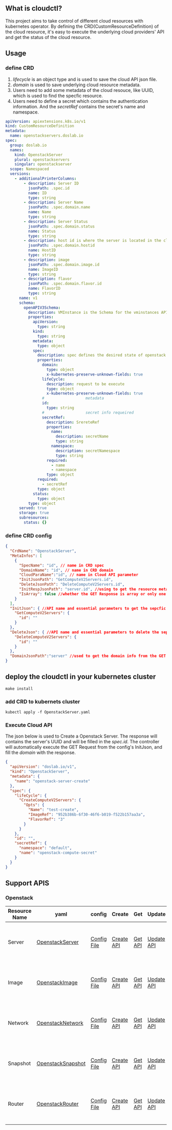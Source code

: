 ## What is cloudctl?
This project aims to take control of different cloud resources with kubernetes operator. By 
defining the CRD(CustomResourceDefinition) of the cloud resource, it's easy to execute the underlying
cloud providers' API and get the status of the cloud resource. 

## Usage
### define CRD
1.  _lifecycle_ is an object type and is used to save the cloud API json file.
2.  _domain_ is used to save underlying cloud resource metadata. 
3. Users need to add some metadata of the cloud resouce, like UUID, which is used to find the specfic resource. 
4. Users need to define a secret which contains the authentication information. And the _secretRef_ contains the secret's name and namespace.
```yaml
apiVersion: apiextensions.k8s.io/v1
kind: CustomResourceDefinition
metadata:
  name: openstackservers.doslab.io
spec:
  group: doslab.io
  names:
    kind: OpenstackServer
    plural: openstackservers
    singular: openstackserver
  scope: Namespaced
  versions:
    - additionalPrinterColumns:
        - description: Server ID
          jsonPath: .spec.id
          name: ID
          type: string
        - description: Server Name
          jsonPath: .spec.domain.name
          name: Name
          type: string
        - description: Server Status
          jsonPath: .spec.domain.status
          name: Status
          type: string
        - description: host id is where the server is located in the cloud
          jsonPath: .spec.domain.hostid
          name: HostID
          type: string
        - description: image
          jsonPath: .spec.domain.image.id
          name: ImageID
          type: string
        - description: flavor
          jsonPath: .spec.domain.flavor.id
          name: FlavorID
          type: string
      name: v1
      schema:
        openAPIV3Schema:
          description: VMInstance is the Schema for the vminstances API
          properties:
            apiVersion:
              type: string
            kind:
              type: string
            metadata:
              type: object
            spec:
              description: spec defines the desired state of openstack server
              properties:
                domain:
                  type: object
                  x-kubernetes-preserve-unknown-fields: true
                lifeCycle:
                  description: request to be execute
                  type: object
                  x-kubernetes-preserve-unknown-fields: true
                #                  metadata
                id:
                  type: string
                #                  secret info requeired
                secretRef:
                  description: SrereteRef
                  properties:
                    name:
                      description: secretName
                      type: string
                    namespace:
                      description: secretNamespace
                      type: string
                  required:
                    - name
                    - namespace
                  type: object
              required:
                - secretRef
              type: object
            status:
              type: object
          type: object
      served: true
      storage: true
      subresources:
        status: {}

```

### define CRD config 
```json
{
  "CrdName": "OpenstackServer",
  "MetaInfos": [
    {
      "SpecName": "id", // name in CRD spec
      "DomainName": "id", // name in CRD domain
      "CloudParaName":"id", // name in Cloud API parameter
      "InitJsonPath": "GetComputeV2Servers.id", 
      "DeleteJsonPath": "DeleteComputeV2Servers.id",
      "InitRespJsonPath": "server.id", //using to get the resource metadata from the GET Response
      "IsArray": false //whether the GET Response is array or only one resource
    }
  ],
  "InitJson": { //API name and essential parameters to get the sepcfic cloud resource
    "GetComputeV2Servers": {
      "id": ""
    }
  },
  "DeleteJson": { //API name and essential parameters to delete the sepcfic cloud resource
    "DeleteComputeV2Servers": {
      "id": ""
    }
  },
  "DomainJsonPath":"server" //used to get the domain info from the GET API response.
}
```

## deploy the cloudctl in your kubernetes cluster
```shell
make install
```

### add CRD to kubernets cluster
```shell
kubectl apply -f OpenstackServer.yaml
```

### Execute Cloud API
The json below is used to Create a Openstack Server. The response will contains the server's UUID and 
will be filled in the _spec.id_. The controller will automatically execute the GET Request from 
the config's InitJson, and fill the _domain_ with the response.
```json
{
  "apiVersion": "doslab.io/v1",
  "kind": "OpenstackServer",
  "metadata": {
    "name": "openstack-server-create"
  },
  "spec": {
    "lifeCycle": {
      "CreateComputeV2Servers": {
        "Opts": {
          "Name": "test-create",
          "ImageRef": "952b386b-6f30-46f6-b019-f522b157aa3a",
          "FlavorRef": "3"
        }
      }
    },
    "id": "",
    "secretRef": {
      "namespace": "default",
      "name": "openstack-compute-secret"
    }
  }
}
```

## Support APIS
### Openstack

| Resource Name | yaml                                                                                                            | config                                                                                                            | Create                                                                                          | Get                                                                                       | Update                                                                                          | Delete                                                                                          | document                                                                                                                                                                                                                                                                                                                                                                      |
|---------------|-----------------------------------------------------------------------------------------------------------------|-------------------------------------------------------------------------------------------------------------------|-------------------------------------------------------------------------------------------------|-------------------------------------------------------------------------------------------|-------------------------------------------------------------------------------------------------|-------------------------------------------------------------------------------------------------|-------------------------------------------------------------------------------------------------------------------------------------------------------------------------------------------------------------------------------------------------------------------------------------------------------------------------------------------------------------------------------|
| Server        | [OpenstackServer](https://github.com/gxxxh/cloudctl/blob/master/config/yamls/openstack/openstack_server.yaml)   | [Config File](https://github.com/gxxxh/cloudctl/blob/master/config/crd_configs/openstack/openstack_server.json)   | [Create API](https://github.com/gxxxh/cloudctl/blob/master/test/openstack/server/create.json)   | [Get API](https://github.com/gxxxh/cloudctl/blob/master/test/openstack/server/get.json)   | [Update API](https://github.com/gxxxh/cloudctl/blob/master/test/openstack/server/update.json)   | [Delete API](https://github.com/gxxxh/cloudctl/blob/master/test/openstack/server/delete.json)   | [Create API](https://docs.openstack.org/api-ref/compute/?expanded=#create-server)</br> [Get API](https://docs.openstack.org/api-ref/compute/?expanded=#show-server-details)</br> [Update API](https://docs.openstack.org/api-ref/compute/?expanded=#update-server)</br> [Delete API](https://docs.openstack.org/api-ref/compute/?expanded=#delete-server)</br>                |
| Image         | [OpenstackImage](https://github.com/gxxxh/cloudctl/blob/master/config/yamls/openstack/openstack_server.yaml)    | [Config File](https://github.com/gxxxh/cloudctl/blob/master/config/crd_configs/openstack/openstack_image.json)    | [Create API](https://github.com/gxxxh/cloudctl/blob/master/test/openstack/image/create.json)    | [Get API](https://github.com/gxxxh/cloudctl/blob/master/test/openstack/image/get.json)    | [Update API](https://github.com/gxxxh/cloudctl/blob/master/test/openstack/image/update.json)    | [Delete API](https://github.com/gxxxh/cloudctl/blob/master/test/openstack/image/delete.json)    | [Create API](https://docs.openstack.org/api-ref/image/v2/index.html#create-image)</br> [Get API](https://docs.openstack.org/api-ref/image/v2/index.html#show-image)</br> [Update API](https://docs.openstack.org/api-ref/image/v2/index.html#update-image)</br> [Delete API](https://docs.openstack.org/api-ref/image/v2/index.html#delete-image)</br>                        |                                                                                                                                                                                                                                                                                                                                                               |
| Network       | [OpenstackNetwork](https://github.com/gxxxh/cloudctl/blob/master/config/yamls/openstack/openstack_server.yaml)  | [Config File](https://github.com/gxxxh/cloudctl/blob/master/config/crd_configs/openstack/openstack_network.json)  | [Create API](https://github.com/gxxxh/cloudctl/blob/master/test/openstack/network/create.json)  | [Get API](https://github.com/gxxxh/cloudctl/blob/master/test/openstack/network/get.json)  | [Update API](https://github.com/gxxxh/cloudctl/blob/master/test/openstack/network/update.json)  | [Delete API](https://github.com/gxxxh/cloudctl/blob/master/test/openstack/network/delete.json)  | [Create API](https://docs.openstack.org/api-ref/network/v2/index.html#create-network)</br> [Get API](https://docs.openstack.org/api-ref/network/v2/index.html#show-network-details)</br> [Update API](https://docs.openstack.org/api-ref/network/v2/index.html#update-network)</br> [Delete API](https://docs.openstack.org/api-ref/network/v2/index.html#delete-network)</br> |
| Snapshot      | [OpenstackSnapshot](https://github.com/gxxxh/cloudctl/blob/master/config/yamls/openstack/openstack_server.yaml) | [Config File](https://github.com/gxxxh/cloudctl/blob/master/config/crd_configs/openstack/openstack_snapshot.json) | [Create API](https://github.com/gxxxh/cloudctl/blob/master/test/openstack/snaphsot/create.json) | [Get API](https://github.com/gxxxh/cloudctl/blob/master/test/openstack/snapshot/get.json) | [Update API](https://github.com/gxxxh/cloudctl/blob/master/test/openstack/snapshot/update.json) | [Delete API](https://github.com/gxxxh/cloudctl/blob/master/test/openstack/snapshot/delete.json) | [Create API](https://docs.openstack.org/api-ref/compute/?expanded=#create-server)</br> [Get API](https://docs.openstack.org/api-ref/compute/?expanded=#show-server-details)</br> [Update API](https://docs.openstack.org/api-ref/compute/?expanded=#update-server)</br> [Delete API](https://docs.openstack.org/api-ref/compute/?expanded=#delete-server)</br>                |
| Router        | [OpenstackRouter](https://github.com/gxxxh/cloudctl/blob/master/config/yamls/openstack/openstack_server.yaml)   | [Config File](https://github.com/gxxxh/cloudctl/blob/master/config/crd_configs/openstack/openstack_router.json)   | [Create API](https://github.com/gxxxh/cloudctl/blob/master/test/openstack/router/create.json)   | [Get API](https://github.com/gxxxh/cloudctl/blob/master/test/openstack/router/get.json)   | [Update API](https://github.com/gxxxh/cloudctl/blob/master/test/openstack/router/update.json)   | [Delete API](https://github.com/gxxxh/cloudctl/blob/master/test/openstack/router/delete.json)   | [Create API](https://docs.openstack.org/api-ref/block-storage/v3/index.html#create-a-snapshot)</br> [Get API](https://docs.openstack.org/api-ref/block-storage/v3/index.html#list-snapshots-and-details)</br> [Update API](https://docs.openstack.org/api-ref/block-storage/v3/index.html#update-a-snapshot-s-metadata)</br> [Delete API](https://docs.openstack.org/api-ref/block-storage/v3/index.html#delete-a-snapshot)</br>    |
